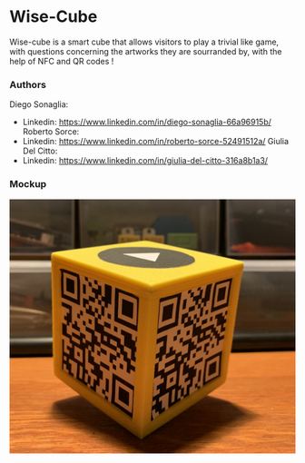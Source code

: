 # Wise-Cube 
Wise-cube is a smart cube that allows visitors to play a trivial like game, with questions concerning the artworks they are sourranded by, with the help of NFC and QR codes !
### Authors
Diego Sonaglia:  
 - Linkedin: https://www.linkedin.com/in/diego-sonaglia-66a96915b/
Roberto Sorce:  
 - Linkedin: https://www.linkedin.com/in/roberto-sorce-52491512a/
Giulia Del Citto:  
- Linkedin: https://www.linkedin.com/in/giulia-del-citto-316a8b1a3/

### Mockup
![cube](./mockup/cube-picture.jpg)
          
